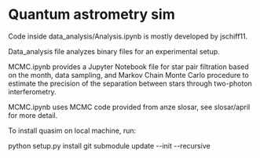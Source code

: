 # Quantum astrometry sim

Code inside data_analysis/Analysis.ipynb is mostly developed by jschiff11.

Data_analysis file analyzes binary files for an experimental setup.

MCMC.ipynb provides a Jupyter Notebook file for star pair filtration based on the month, data sampling, and Markov Chain Monte Carlo procedure to estimate the precision of the separation between stars through two-photon interferometry.

MCMC.ipynb uses MCMC code provided from anze slosar, see slosar/april for more detail.

To install quasim on local machine, run:

python setup.py install
git submodule update --init --recursive